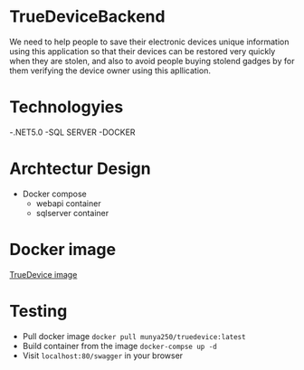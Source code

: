 # TrueDeviceBackend

We need to help people to save their electronic devices unique information using this application so that their devices can be restored very quickly when they are stolen, and also to avoid people buying stolend gadges by for them verifying the device owner using this apllication.

# Technologyies
-.NET5.0
-SQL SERVER
-DOCKER
# Archtectur Design
* Docker compose
  * webapi container
  * sqlserver container
# Docker image
[TrueDevice image](https://hub.docker.com/repository/docker/munya250/truedevice)

# Testing 
- Pull docker image ```docker pull munya250/truedevice:latest```
- Build container from the image ```docker-compse up -d```
- Visit ```localhost:80/swagger``` in your browser




